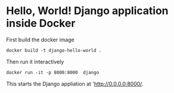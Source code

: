 # Hello, World! Django application inside Docker

First build the docker image

```Dockerfile
docker build -t django-hello-world .
```

Then run it interactively
```Dockerfile
docker run -it -p 8000:8000  django
```

This starts the Django appliation at 'http://0.0.0.0:8000/.
